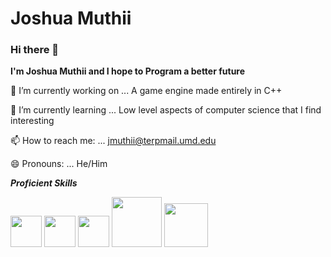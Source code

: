 # Joshua Muthii
### Hi there 👋


**I'm Joshua Muthii and I  hope to Program a better future** 

 🔭 I’m currently working on ... A game engine made entirely in C++
 
🌱 I’m currently learning ...  Low level aspects of computer science that I find interesting 

📫 How to reach me: ... jmuthii@terpmail.umd.edu

😄 Pronouns: ... He/Him

***Proficient Skills*** 


[<img src="https://github.com/Jkm036/Jkm036/assets/93635097/2f89260f-ec2d-4b2e-8acd-8ff9881d0e74" width="50"/>](https://angular.io/)
[<img src="https://github.com/Jkm036/Jkm036/assets/93635097/b0e84988-5e4d-4746-8b0d-e8de13c43315" width="50"/>](https://reactnative.dev/)
[<img src="https://github.com/Jkm036/Jkm036/assets/93635097/4fd4d90b-a776-429b-bfbb-2ec96d1f104a" width="50"/>](https://en.wikipedia.org/wiki/C_(programming_language))
[<img src="https://github.com/Jkm036/Jkm036/assets/93635097/e48491dc-0828-4c5f-b543-6698cdb7deb0" width="80"/>](https://en.cppreference.com/w/)
[<img src="https://github.com/Jkm036/Jkm036/assets/93635097/390b2227-5d1c-440b-b4e7-de059215c39a" width="70"/>](https://www.java.com/en/)




